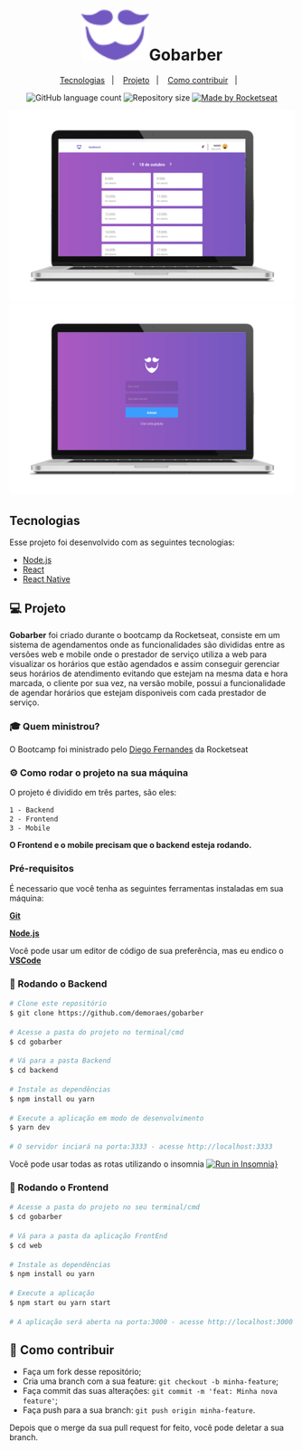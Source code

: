 <h1 align="center">
    <img alt="Gobarber" title="Gobarber" src="https://github.com/demoraes/gobarber/blob/master/img/logo-purple.svg" width="120px" />Gobarber
</h1>

<p align="center">
  <a href="#-tecnologias">Tecnologias</a>&nbsp;&nbsp;&nbsp;|&nbsp;&nbsp;&nbsp;
  <a href="#-projeto">Projeto</a>&nbsp;&nbsp;&nbsp;|&nbsp;&nbsp;&nbsp;
  <a href="#-como-contribuir">Como contribuir</a>&nbsp;&nbsp;&nbsp;|&nbsp;&nbsp;&nbsp;
</p>


<p align="center">

<img alt="GitHub language count" src="https://img.shields.io/github/languages/count/demoraes/gobarber">

  <img alt="Repository size" src="https://img.shields.io/github/repo-size/demoraes/gobarber">
  <a href="https://rocketseat.com.br">
    <img alt="Made by Rocketseat" src="https://img.shields.io/badge/made%20by-Rocketseat-blueviolet">
  </a>
</p>

<p align="center">
 <img src="./img/mockup/mockup-pc-01.png"  />
 <img src="./img/mockup/mockup-pc-02.png"  />
</p>

## Tecnologias

Esse projeto foi desenvolvido com as seguintes tecnologias:

- [Node.js](https://nodejs.org/en/)
- [React](https://pt-br.reactjs.org/)
- [React Native](https://reactnative.dev/)


## 💻 Projeto

 <b>Gobarber</b> foi criado durante o bootcamp da Rocketseat, consiste em um sistema de 
 agendamentos onde as funcionalidades são divididas entre as versões web e mobile onde o prestador de serviço utiliza a web para visualizar os horários que estão agendados e assim conseguir gerenciar seus horários de atendimento evitando que estejam na mesma data e hora marcada, o cliente por sua vez, na versão mobile, possui a funcionalidade de agendar horários que estejam disponiveis com cada prestador de serviço.


### :mortar_board: Quem ministrou?

  O Bootcamp foi ministrado pelo [Diego Fernandes](https://github.com/diego3g) da Rocketseat

### ⚙ Como rodar o projeto na sua máquina

  O projeto é dividido em três partes, são eles:

    1 - Backend
    2 - Frontend
    3 - Mobile

  <b>O Frontend e o mobile precisam que o backend esteja rodando.</b>

### Pré-requisitos

  É necessario que você tenha as seguintes ferramentas instaladas em sua máquina:

  <b>[Git](https://git-scm.com)</b>

  <b>[Node.js](https://nodejs.org/en/)</b>

  Você pode usar um editor de código de sua preferência, mas eu endico o <b>[VSCode](https://code.visualstudio.com/)</b>

### 🧭 Rodando o Backend

```bash
# Clone este repositório
$ git clone https://github.com/demoraes/gobarber

# Acesse a pasta do projeto no terminal/cmd
$ cd gobarber

# Vá para a pasta Backend
$ cd backend

# Instale as dependências
$ npm install ou yarn

# Execute a aplicação em modo de desenvolvimento
$ yarn dev

# O servidor inciará na porta:3333 - acesse http://localhost:3333 
```
  Você pode usar todas as rotas utilizando o insomnia
[![Run in Insomnia}](https://insomnia.rest/images/run.svg)](https://insomnia.rest/run/?label=Routes%20Gobarber&uri=https%3A%2F%2Fraw.githubusercontent.com%2Fdemoraes%2Fgobarber%2Fmaster%2Fimg%2FInsomnia_2020-10-17)


### 🧭 Rodando o Frontend

```bash
# Acesse a pasta do projeto no seu terminal/cmd
$ cd gobarber

# Vá para a pasta da aplicação FrontEnd
$ cd web

# Instale as dependências
$ npm install ou yarn

# Execute a aplicação
$ npm start ou yarn start

# A aplicação será aberta na porta:3000 - acesse http://localhost:3000
```

## 🤔 Como contribuir

- Faça um fork desse repositório;
- Cria uma branch com a sua feature: `git checkout -b minha-feature`;
- Faça commit das suas alterações: `git commit -m 'feat: Minha nova feature'`;
- Faça push para a sua branch: `git push origin minha-feature`.

Depois que o merge da sua pull request for feito, você pode deletar a sua branch.











